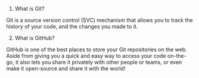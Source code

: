 1) What is Git?

Git is a source version control (SVC) mechanism that allows you to track the history of your code, and the changes you made to it.  

2) What is GitHub?

GitHub is one of the best places to store your Git repositories on the web. Aside from giving you a quick and easy way to access your code on-the-go, it also lets you share it privately with other people or teams, or even make it open-source and share it with the world!
